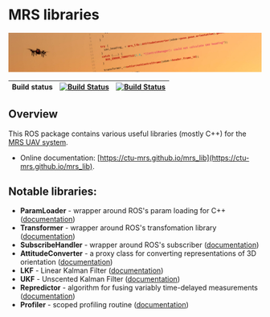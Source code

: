# MRS libraries

![](.fig/thumbnail.jpg)

| Build status | [![Build Status](https://github.com/ctu-mrs/mrs_lib/workflows/Noetic/badge.svg)](https://github.com/ctu-mrs/mrs_lib/actions) | [![Build Status](https://github.com/ctu-mrs/mrs_lib/workflows/Docs/badge.svg)](https://github.com/ctu-mrs/mrs_lib/actions) |
|--------------|------------------------------------------------------------------------------------------------------------------------------|----------------------------------------------------------------------------------------------------------------------------|

## Overview

This ROS package contains various useful libraries (mostly C++) for the [MRS UAV system](https://github.com/ctu-mrs/mrs_uav_system).

* Online documentation: [https://ctu-mrs.github.io/mrs_lib](https://ctu-mrs.github.io/mrs_lib).

## Notable libraries:

* **ParamLoader** - wrapper around ROS's param loading for C++ ([documentation](https://ctu-mrs.github.io/mrs_lib/classmrs__lib_1_1ParamLoader.html))
* **Transformer** - wrapper around ROS's transfomation library ([documentation](https://ctu-mrs.github.io/mrs_lib/classmrs__lib_1_1Transformer.html))
* **SubscribeHandler** - wrapper around ROS's subscriber ([documentation](https://ctu-mrs.github.io/mrs_lib/classmrs__lib_1_1SubscribeHandler.html))
* **AttitudeConverter** - a proxy class for converting representations of 3D orientation ([documentation](https://ctu-mrs.github.io/mrs_lib/classmrs__lib_1_1AttitudeConverter.html))
* **LKF** - Linear Kalman Filter ([documentation](https://ctu-mrs.github.io/mrs_lib/classmrs__lib_1_1LKF.html))
* **UKF** - Unscented Kalman Filter ([documentation](https://ctu-mrs.github.io/mrs_lib/classmrs__lib_1_1UKF.html))
* **Repredictor** - algorithm for fusing variably time-delayed measurements ([documentation](https://ctu-mrs.github.io/mrs_lib/classmrs__lib_1_1Repredictor.html))
* **Profiler** - scoped profiling routine ([documentation](https://ctu-mrs.github.io/mrs_lib/classmrs__lib_1_1Profiler.html))
